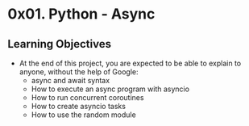 # 0x01. Python - Async

## Learning Objectives
* At the end of this project, you are expected to be able to explain to anyone, without the help of Google:
  - async and await syntax
  - How to execute an async program with asyncio
  - How to run concurrent coroutines
  - How to create asyncio tasks
  - How to use the random module
